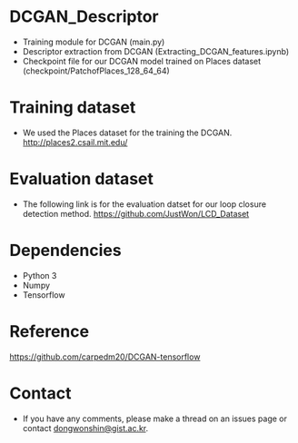 # DCGAN_Descriptor
- Training module for DCGAN (main.py)
- Descriptor extraction from DCGAN (Extracting_DCGAN_features.ipynb)
- Checkpoint file for our DCGAN model trained on Places dataset (checkpoint/PatchofPlaces_128_64_64)

# Training dataset
- We used the Places dataset for the training the DCGAN.
http://places2.csail.mit.edu/

# Evaluation dataset
- The following link is for the evaluation datset for our loop closure detection method.
https://github.com/JustWon/LCD_Dataset

# Dependencies
- Python 3
- Numpy
- Tensorflow


# Reference
https://github.com/carpedm20/DCGAN-tensorflow

# Contact
- If you have any comments, please make a thread on an issues page or contact dongwonshin@gist.ac.kr.
